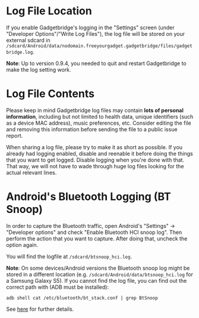 # Log File Location

If you enable Gadgetbridge's logging in the "Settings" screen (under "Developer Options"/"Write Log Files"), the log file will be stored on your external sdcard in `/sdcard/Android/data/nodomain.freeyourgadget.gadgetbridge/files/gadgetbridge.log`.

**Note**: Up to version 0.9.4, you needed to quit and restart Gadgetbridge to make the log setting work.

# Log File Contents

Please keep in mind Gadgetbridge log files may contain **lots of personal information**, including but not limited to health data, unique identifiers (such as a device MAC address), music preferences, etc. Consider editing the file and removing this information before sending the file to a public issue report.

When sharing a log file, please try to make it as short as possible. If you already had logging enabled, disable and reenable it before doing the things that you want to get logged. Disable logging when you're done with that. That way, we will not have to wade through huge log files looking for the actual relevant lines.

# Android's Bluetooth Logging (BT Snoop)

In order to capture the Bluetooth traffic, open Android's "Settings" -> "Developer options" and check "Enable Bluetooth HCI snoop log". Then perform the action that you want to capture. After doing that, uncheck the option again.

You will find the logfile at `/sdcard/btsnoop_hci.log`.

**Note**: On some devices/Android versions the Bluetooth snoop log might be stored in a different location (e.g. `/sdcard/Android/data/btsnoop_hci.log` for a Samsung Galaxy S5). If you cannot find the log file, you can find out the correct path with (ADB must be installed):

    adb shell cat /etc/bluetooth/bt_stack.conf | grep BtSnoop

See [here](https://stackoverflow.com/questions/28445552/bluetooth-hci-snoop-log-not-generated#30352487) for further details.
